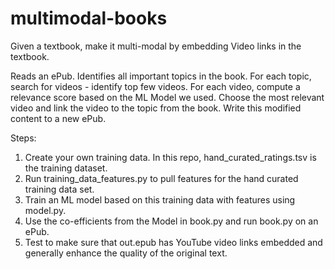 # multimodal-books
Given a textbook, make it multi-modal by embedding Video links in the textbook.

Reads an ePub. Identifies all important topics in the book. For each topic, search for videos - identify top few videos. For each video, compute a relevance score based on the ML Model we used. Choose the most relevant video and link the video to the topic from the book. Write this modified content to a new ePub.

Steps:
1. Create your own training data. In this repo, hand_curated_ratings.tsv is the training dataset.
2. Run training_data_features.py to pull features for the hand curated training data set.
3. Train an ML model based on this training data with features using model.py.
4. Use the co-efficients from the Model in book.py and run book.py on an ePub.
5. Test to make sure that out.epub has YouTube video links embedded and generally enhance the quality of the original text.
